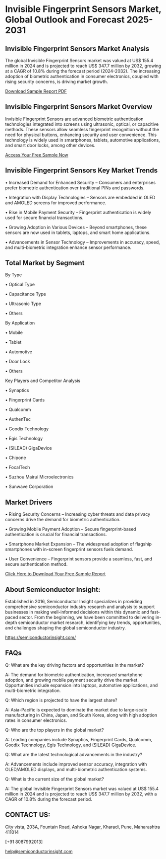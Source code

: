 <h1>Invisible Fingerprint Sensors Market, Global Outlook and Forecast 2025-2031</h1>

<h2>Invisible Fingerprint Sensors Market Analysis</h2>

The global Invisible Fingerprint Sensors market was valued at US$ 155.4 million in 2024 and is projected to reach US$ 347.7 million by 2032, growing at a CAGR of 10.8% during the forecast period (2024-2032). The increasing adoption of biometric authentication in consumer electronics, coupled with rising security concerns, is driving market growth.

[Download Sample Report PDF](https://semiconductorinsight.com/download-sample-report/?product_id=88312)

<h2>Invisible Fingerprint Sensors Market Overview</h2>

Invisible Fingerprint Sensors are advanced biometric authentication technologies integrated into screens using ultrasonic, optical, or capacitive methods. These sensors allow seamless fingerprint recognition without the need for physical buttons, enhancing security and user convenience. This technology is widely used in smartphones, tablets, automotive applications, and smart door locks, among other devices.



[Access Your Free Sample Now](https://semiconductorinsight.com/report/invisible-fingerprint-sensors-market-global-outlook-and-forecast-2025-2031/)



<h2>Invisible Fingerprint Sensors Key Market Trends</h2>

•	Increased Demand for Enhanced Security – Consumers and enterprises prefer biometric authentication over traditional PINs and passwords.

•	Integration with Display Technologies – Sensors are embedded in OLED and AMOLED screens for improved performance.

•	Rise in Mobile Payment Security – Fingerprint authentication is widely used for secure financial transactions.

•	Growing Adoption in Various Devices – Beyond smartphones, these sensors are now used in tablets, laptops, and smart home applications.

•	Advancements in Sensor Technology – Improvements in accuracy, speed, and multi-biometric integration enhance sensor performance.

<h2>Total Market by Segment</h2>

By Type

•	Optical Type

•	Capacitance Type

•	Ultrasonic Type

•	Others

By Application


•	Mobile

•	Tablet

•	Automotive

•	Door Lock

•	Others

Key Players and Competitor Analysis

•	Synaptics

•	Fingerprint Cards

•	Qualcomm

•	AuthenTec

•	Goodix Technology

•	Egis Technology

•	(SILEAD) GigaDevice

•	Chipone

•	FocalTech

•	Suzhou Mairui Microelectronics

•	Sunwave Corporation

<h2>Market Drivers</h2>

•	Rising Security Concerns – Increasing cyber threats and data privacy concerns drive the demand for biometric authentication.

•	Growing Mobile Payment Adoption – Secure fingerprint-based authentication is crucial for financial transactions.

•	Smartphone Market Expansion – The widespread adoption of flagship smartphones with in-screen fingerprint sensors fuels demand.

•	User Convenience – Fingerprint sensors provide a seamless, fast, and secure authentication method.


[Click Here to Download Your Free Sample Report ](https://semiconductorinsight.com/report/invisible-fingerprint-sensors-market-global-outlook-and-forecast-2025-2031/)

<h2>About Semiconductor Insight:</h2>

Established in 2016, Semiconductor Insight specializes in providing comprehensive semiconductor industry research and analysis to support businesses in making well-informed decisions within this dynamic and fast-paced sector. From the beginning, we have been committed to delivering in-depth semiconductor market research, identifying key trends, opportunities, and challenges shaping the global semiconductor industry.

https://semiconductorinsight.com/

<h2>FAQs</h2>

Q: What are the key driving factors and opportunities in the market?

A: The demand for biometric authentication, increased smartphone adoption, and growing mobile payment security drive the market. Opportunities include expansion into laptops, automotive applications, and multi-biometric integration.

Q: Which region is projected to have the largest share?

A: Asia-Pacific is expected to dominate the market due to large-scale manufacturing in China, Japan, and South Korea, along with high adoption rates in consumer electronics.

Q: Who are the top players in the global market?

A: Leading companies include Synaptics, Fingerprint Cards, Qualcomm, Goodix Technology, Egis Technology, and (SILEAD) GigaDevice.

Q: What are the latest technological advancements in the industry?

A: Advancements include improved sensor accuracy, integration with OLED/AMOLED displays, and multi-biometric authentication systems.

Q: What is the current size of the global market?

A: The global Invisible Fingerprint Sensors market was valued at US$ 155.4 million in 2024 and is projected to reach US$ 347.7 million by 2032, with a CAGR of 10.8% during the forecast period.

<h2>CONTACT US:</h2>

City vista, 203A, Fountain Road, Ashoka Nagar, Kharadi, Pune, Maharashtra 411014

[+91 8087992013]

help@semiconductorinsight.com



